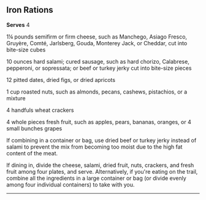 ﻿## Iron Rations

**Serves** 4

1¼ pounds semifirm or firm cheese, such as Manchego, Asiago Fresco, Gruyère, Comté, Jarlsberg, Gouda, Monterey Jack, or Cheddar, cut into bite-size cubes

10 ounces hard salami; cured sausage, such as hard chorizo, Calabrese, pepperoni, or sopressata; or beef or turkey jerky cut into bite-size pieces

12 pitted dates, dried figs, or dried apricots

1 cup roasted nuts, such as almonds, pecans, cashews, pistachios, or a mixture

4 handfuls wheat crackers

4 whole pieces fresh fruit, such as apples, pears, bananas, oranges, or 4 small bunches grapes

If combining in a container or bag, use dried beef or turkey jerky instead of salami to prevent the mix from becoming too moist due to the high fat content of the meat.

If dining in, divide the cheese, salami, dried fruit, nuts, crackers, and fresh fruit among four plates, and serve. Alternatively, if you're eating on the trail, combine all the ingredients in a large container or bag (or divide evenly among four individual containers) to take with you.

---

